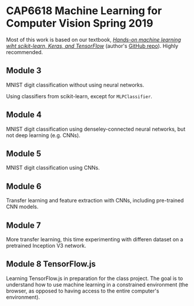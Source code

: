 # CAP6618 Machine Learning for Computer Vision Spring 2019

Most of this work is based on our textbook, [_Hands-on machine learning wiht scikit-learn, Keras, and TensorFlow_](https://www.oreilly.com/library/view/hands-on-machine-learning/9781492032632/) (author's [GitHub repo](https://github.com/ageron/handson-ml)). Highly recommended.

## Module 3

MNIST digit classification without using neural networks.

Using classifiers from scikit-learn, except for `MLPClassifier`.

## Module 4

MNIST digit classification using denseley-connected neural networks, but not deep learning (e.g. CNNs).

## Module 5

MNIST digit classification using CNNs.

## Module 6

Transfer learning and feature extraction with CNNs, including pre-trained CNN models.

## Module 7

More transfer learning, this time experimenting with differen dataset on a pretrained Inception V3 network.

## Module 8 TensorFlow.js

Learning TensorFlow.js in preparation for the class project. The goal is to understand how to use machine learning in a constrained environment (the browser, as opposed to having access to the entire computer's environment).
